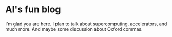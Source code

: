 # Al's fun blog

I'm glad you are here. I plan to talk about supercomputing, accelerators, and much more. 
And maybe some discussion about Oxford commas. 
